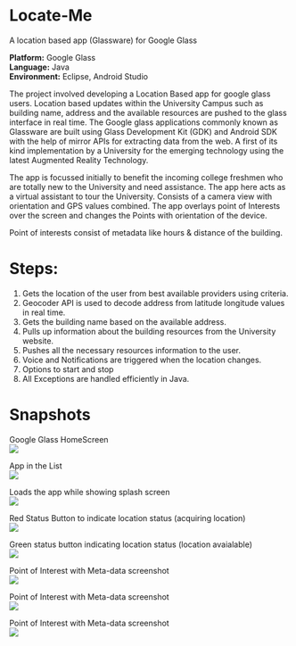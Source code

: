 Locate-Me
============
A location based app (Glassware) for Google Glass

**Platform:** Google Glass                                                                              
**Language:** Java                                                                                      
**Environment:** Eclipse, Android Studio                                                              


The project involved developing a Location Based app for google glass users.  Location based updates within the University Campus such as building name, address and the available resources are pushed to the glass interface in real time. The Google glass applications commonly known as Glassware are built using Glass Development Kit (GDK) and Android SDK with the help of mirror APIs for extracting data from the web. A first of its kind implementation by a University for the emerging technology using the latest Augmented Reality Technology.

The app is focussed initially to benefit the incoming college freshmen who are totally new to the University and need assistance. The app here acts as a virtual assistant to tour the University. Consists of a camera view with orientation and GPS values combined. The app overlays point of Interests over the screen and changes the Points with orientation of the device. 

Point of interests consist of metadata like hours & distance of the building.


Steps:
========
1. Gets the location of the user from best available providers using criteria.
2. Geocoder API is used to decode address from latitude longitude values in real time.
3. Gets the building name based on the available address.
4. Pulls up information about the building resources from the University website.
5. Pushes all the necessary resources information to the user.
6. Voice and Notifications are triggered when the location changes.
7. Options to start and stop
8. All Exceptions are handled efficiently in Java. 


Snapshots
==========

Google Glass HomeScreen                                               
![](http://i.imgur.com/1p0xtrI.png)




App in the List                                                             
![](http://i.imgur.com/m7wbeMG.png)




Loads the app while showing splash screen                        
![](http://i.imgur.com/1YP170A.png)




Red Status Button to indicate location status (acquiring location)                                                                
![](http://i.imgur.com/mUyuYPP.png)




Green status button indicating location status (location avaialable)                                    
![](http://i.imgur.com/N2pdpVY.png)




Point of Interest with Meta-data screenshot                               
![](http://i.imgur.com/7bGzac0.png)




Point of Interest with Meta-data screenshot                               
![](http://i.imgur.com/uUBq1Cf.png)




Point of Interest with Meta-data screenshot                               
![](http://i.imgur.com/fiUG2Bo.png)


